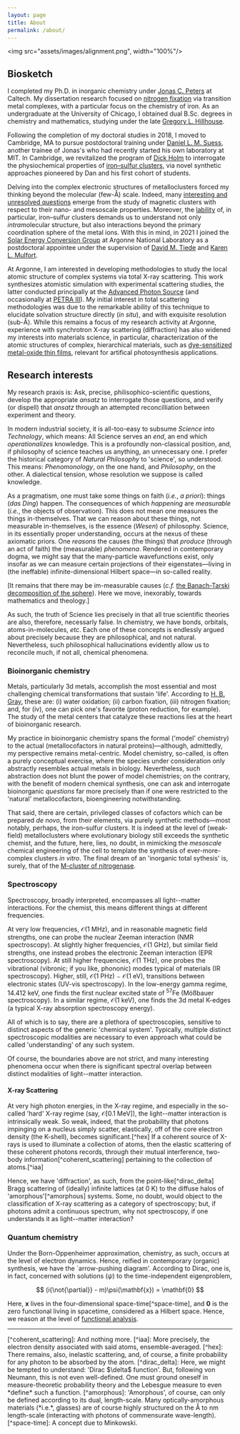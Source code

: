 ```yaml
---
layout: page
title: About
permalink: /about/
---
```


<img src="assets/images/alignment.png", width="100%"/>

## Biosketch
I completed my Ph.D. in inorganic chemistry under [Jonas C. Peters](https://jcpgroup.caltech.edu) at Caltech. My dissertation research focused on [nitrogen fixation](https://en.wikipedia.org/wiki/Abiological_nitrogen_fixation_using_homogeneous_catalysts) via transition metal complexes, with a particular focus on the chemistry of iron. As an undergraduate at the University of Chicago, I obtained dual B.Sc. degrees in chemistry and mathematics, studying under the late [Gregory L. Hillhouse](http://glh-group.uchicago.edu).

Following the completion of my doctoral studies in 2018, I moved to Cambridge, MA to pursue postdoctoral training under [Daniel L. M. Suess](https://suessgroup.mit.edu), another trainee of Jonas's who had recently started his own laboratory at MIT. In Cambridge, we revitalized the program of [Dick Holm](https://en.wikipedia.org/wiki/Dick_Holm) to interrogate the physiochemical properties of [iron&ndash;sulfur clusters](https://en.wikipedia.org/wiki/Iron-sulfur_cluster), via novel synthetic approaches pioneered by Dan and his first cohort of students.

Delving into the complex electronic structures of metalloclusters forced my thinking beyond the molecular (few-&#8491;) scale. Indeed, many [interesting and unresolved questions](https://pubs.acs.org/doi/abs/10.1021/ja00226a025) emerge from the study of magnetic clusters with respect to their nano- and mesoscale properties. Moreover, the [lability](https://www.pnas.org/doi/abs/10.1073/pnas.2210528120) of, in particular, iron&ndash;sulfur clusters demands us to understand not only *intra*molecular structure, but also interactions beyond the primary coordination sphere of the metal ions. With this in mind, in 2021 I joined the [Solar Energy Conversion Group](https://blogs.anl.gov/solar-energy/) at Argonne National Laboratory as a postdoctoral appointee under the supervision of [David M. Tiede](https://www.anl.gov/profile/david-m-tiede) and [Karen L. Mulfort](https://www.anl.gov/profile/karen-l-mulfort). 

At Argonne, I am interested in developing methodologies to study the local atomic structure of complex systems via total X-ray scattering. This work synthesizes atomistic simulation with experimental scattering studies, the latter conducted principally at the [Advanced Photon Source](https://www.aps.anl.gov) (and occasionally at [PETRA III](https://photon-science.desy.de/facilities/petra_iii/index_eng.html)). My initial interest in total scattering methodologies was due to the remarkable ability of this technique to elucidate solvation structure directly (<i>in situ</i>), and with exquisite resolution (sub-&#8491;). While this remains a focus of my research activity at Argonne, experience with synchrotron X-ray scattering (diffraction) has also widened my interests into materials science, in particular, characterization of the atomic structures of complex, hierarchical materials, such as [dye-sensitized metal-oxide thin films](https://en.wikipedia.org/wiki/Dye-sensitized_solar_cell), relevant for artifical photosynthesis applications. 

## Research interests
My research praxis is: Ask, precise, philisophico-scientific questions, develop the appropriate <i>ansatz</i> to interrogate those questions, and verify (or dispell) that <i>ansatz</i> through an attempted reconcilliation between experiment and theory. 

In modern industrial society, it is all-too-easy to subsume <i>Science</i> into <i>Technology</i>, which means: All Science serves an <i>end</i>, an end which <i>operationalizes</i> knowledge. This is a profoundly non-classical position, and, if philosophy of science teaches us anything, an unnecessary one. I prefer the historical category of <i>Natural Philosophy</i> to 'science', so understood. This means: <i>Phenomonology</i>, on the one hand, and <i>Philosophy</i>, on the other. A dialectical tension, whose resolution we suppose is called knowledge. 

As a pragmatism, one must take some things on faith (<i>i.e.</i>, <i>a priori</i>): things (<i>das Ding</i>) happen. The consequences of which <i>happening</i> are <i>measurable</i> (<i>i.e.</i>, the objects of observation). This does not mean one measures the things in-themselves. That we can reason about these things, not measurable in-themselves, is the essence (<i>Wesen</i>) of philosophy. Science, in its essentially proper understanding, occurs at the nexus of these axiomatic priors. One <i>reasons</i> the causes (the things) that <i>produce</i> (through an act of faith) the (measurable) <i>phenomena</i>. Rendered in comtemporary dogma, we might say that the many-particle wavefunctions exist, only insofar as we can measure certain projections of their eigenstates&mdash;living in (the ineffable) infinite-dimensional Hilbert space&mdash;in so-called reality. 

[It remains that there may be im-measurable causes (<i>c.f.</i> [the Banach-Tarski decomposition of the sphere](https://en.wikipedia.org/wiki/Banach–Tarski_paradox)). Here we move, inexorably, towards mathematics and theology.] 

As such, the truth of Science lies precisely in that all true scientific theories are also, therefore, necessarly false. In chemistry, we have bonds, orbitals, atoms-in-molecules, <i>etc</i>. Each one of these concepts is endlessly argued about precisely because they are philosophical, and not natural. Nevertheless, such philosophical hallucinations evidently allow us to reconcile much, if not all, chemical phenomena. 

### Bioinorganic chemistry

Metals, particularly 3d metals, accomplish the most essential and most challenging chemical transformations that sustain 'life'. According to [H. B. Gray](https://calteches.library.caltech.edu/366/2/ES40.2.1977.pdf), these are: (i) water oxidation; (ii) carbon fixation, (iii) nitrogen fixation; and, for (iv), one can pick one's favorite (proton reduction, for example). The study of the metal centers that catalyze these reactions lies at the heart of bioinorganic research. 

My practice in bioinorganic chemistry spans the formal ('model' chemistry) to the actual (metallocofactors in natural proteins)&mdash;although, admittedly, my perspective remains metal-centric. Model chemistry, so-called, is often a purely conceptual exercise, where the species under consideration only abstractly resembles actual metals in biology. Nevertheless, such abstraction does not blunt the power of model chemistries; on the contrary, with the benefit of modern chemical synthesis, one can ask and interrogate bioinorganic <i>questions</i> far more precisely than if one were restricted to the 'natural' metallocofactors, bioengineering notwithstanding. 

That said, there are certain, privileged classes of cofactors which can be prepared <i>de novo</i>, from their elements, via purely synthetic methods&mdash;most notably, perhaps, the iron&ndash;sulfur clusters. It is indeed at the level of (weak-field) metalloclusters where evolutionary biology still exceeds the synthetic chemist, and the future, here, lies, no doubt, in mimicking the <i>mesoscale</i> chemical engineering of the cell to template the synthesis of ever-more-complex clusters <i>in vitro</i>. The final dream of an 'inorganic total sythesis' is, surely, that of the [M-cluster of nitrogenase](https://en.wikipedia.org/wiki/FeMoco).  


### Spectroscopy
Spectroscopy, broadly interpreted, encompasses all light--matter interactions. For the chemist, this means different things at different frequencies.

At very low frequencies, $\mathcal{O}(1\text{ MHz})$, and in reasonable magnetic field strengths, one can probe the nuclear Zeeman interaction (NMR spectroscopy). At slightly higher frequencies, $\mathcal{O}(1\text{ GHz})$, but similar field strengths, one instead probes the electronic Zeeman interaction (EPR spectroscopy). At still higher frequencies, $\mathcal{O}(1\text{ THz})$, one probes the vibrational (vibronic; if you like, phononic) modes typical of materials (IR spectroscopy). Higher, still, $\mathcal{O}(1\text{ PHz})\sim\mathcal{O}(1\text{ eV})$, transitions between electronic states (UV-vis spectroscopy). In the low-energy gamma regime, 14.412 keV, one finds the first nuclear excited state of <sup>57</sup>Fe (M&ouml;&szlig;bauer spectroscopy). In a similar regime, $\mathcal{O}(1\text{ keV})$, one finds the 3d metal K-edges (a typical X-ray absorption spectroscopy energy).

All of which is to say, there are a plethora of spectroscopies, sensitive to distinct aspects of the generic 'chemical system'. Typically, multiple distinct spectroscopic modalities are necessary to even approach what could be called 'understanding' of any such system. 

Of course, the boundaries above are not strict, and many interesting phenomena occur when there is significant spectral overlap between distinct modalities of light--matter interaction.

#### X-ray Scattering
At very high photon energies, in the X-ray regime, and especially in the so-called 'hard' X-ray regime (say, $\mathcal{O}[0.1\text{ MeV}]$), the light--matter interaction is intrinsically weak. So weak, indeed, that the probability that photons impinging on a nucleus simply scatter, elastically, off of the core electron density (the K-shell), becomes significant.[^hex] If a coherent source of X-rays is used to illuminate a collection of atoms, then the elastic scattering of these coherent photons records, through their mutual interference, two-body information[^coherent_scattering] pertaining to the collection of atoms.[^iaa]

Hence, we have 'diffraction', as such, from the point-like[^dirac_delta] Bragg scattering of (ideally) infinite lattices (at 0 K) to the diffuse halos of 'amorphous'[^amorphous] systems. Some, no doubt, would object to the classification of X-ray scattering as a category of spectroscopy; but, if photons admit a continuous spectrum, why not spectroscopy, if one understands it as light--matter interaction?

### Quantum chemistry
Under the Born-Oppenheimer approximation, chemistry, as such, occurs at the level of electron dynamics. Hence, reified in contemporary (organic) synthesis, we have the `arrow-pushing diagram'. According to Dirac, one is, in fact, concerned with solutions ($\psi$) to the time-independent eigenproblem,

$$
    (i{\not{\partial}} - m)\psi(\mathbf{x}) = \mathbf{0}
$$

Here, $\mathbf{x}$ lives in the four-dimensional space-time[^space-time], and $\mathbf{0}$ is the zero functional living in spacetime, considered as a Hilbert space. Hence, we reason at the level of [functional analysis](https://en.wikipedia.org/wiki/Functional_analysis).

<hr>
[^coherent_scattering]: And nothing more.
[^iaa]: More precisely, the electron density associated with said atoms, ensemble-averaged.
[^hex]: There remains, also, inelastic scattering, and, of course, a finite probability for any photon to be absorbed by the atom.
[^dirac_delta]: Here, we might be tempted to understand: 'Dirac $\delta$ function'. But, following von Neumann, this is not even well-defined. One must ground oneself in measure-theoretic probability theory and the Lebesgue measure to even *define* such a function.
[^amorphous]: 'Amorphous', of course, can only be defined according to its dual, length-scale. Many optically-amorphous materials (*i.e.*, glasses) are of course highly structured on the &Aring; to nm length-scale (interacting with photons of commensurate wave-length).
[^space-time]: A concept due to Minkowski.
